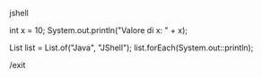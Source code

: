 jshell

int x = 10;
System.out.println("Valore di x: " + x);

List<String> list = List.of("Java", "JShell");
list.forEach(System.out::println);

/exit
